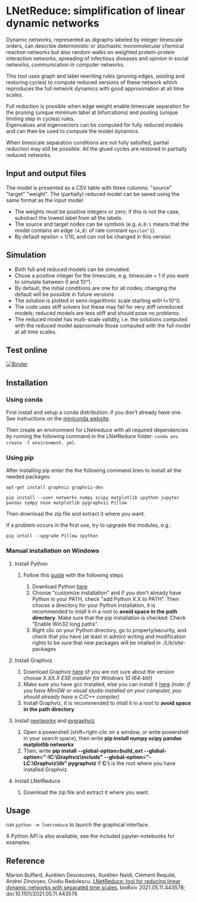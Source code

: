 # LNetReduce: simplification of linear dynamic networks

Dynamic networks, represented as digraphs labeled by integer timescale orders, can describe deterministic or stochastic 
monomolecular chemical reaction networks but also random walks on weighted protein-protein interaction networks,
spreading of infectious diseases and opinion in social networks, communication in computer networks.

This tool uses graph and label rewriting rules (pruning edges, pooling and restoring cycles) to compute reduced versions of these network
which reproduces the full network dynamics with good approximation at all time scales.

Full reduction is possible when edge weight enable timescale separation for the pruning (unique minimum label at bifurcations) and pooling (unique limiting step in cycles) rules.  
Eigenvalues and eigenvectors can be computed for fully reduced models and can then be used to compute the model dynamics.

When timescale separation conditions are not fully satisfied, partial reduction may still be possible. All the glued cycles are restored in partially reduced networks. 


## Input and output files

The model is presented as a CSV table with three columns: "source" "target" "weight".
The (partially) reduced model can be saved using the same format as the input model.
* The weights must be positive integers or zero; if this is not the case, substract the lowest label from all the labels.
* The source and target nodes can be symbols (e.g. ```A;B:1``` means that the model contains an edge ```(A,B)``` of rate constant ```epsilon^1```). 
* By default epsilon = 1/10, and can not be changed in this version.



## Simulation 

* Both full and reduced models can be simulated. 
* Chose a positive integer for the timescale, e.g. timescale = 1 if you want to simulate between 0 and 10^1.
* By default, the initial conditions are one for all nodes; changing the default will be possible in future versions  
* The solution is plotted in semi-logarithmic scale starting with t=10^0.
* The code uses stiff solvers but these may fail for very stiff unreduced models; reduced models are less stiff and should pose no problems. 
* The reduced model has multi-scale validity, i.e. the solutions computed with the reduced model approximate those computed with the full model at all time scales.



## Test online

[![Binder](https://mybinder.org/badge_logo.svg)](https://mybinder.org/v2/gh/oradules/lnetreduce/HEAD)


## Installation

### Using conda

First install and setup a conda distribution: if you don't already have one.
See instructions on the [miniconda website](https://conda.io/miniconda).

Then create an environment for LNetreduce with all required dependencies by running the 
following command in the LNetReduce folder: ```conda env create -f environment. yml```.

### Using pip

After installing pip enter the the following command lines to install all the needed packages:

```apt-get install graphviz graphviz-dev```

```pip install --user networkx numpy scipy matplotlib ipython jupyter pandas sympy nose matplotlib pygraphviz Pillow```

Then download the zip file and extract it where you want.

If a problem occurs in the first use, try to upgrade the modules, e.g.:

```pip intall --upgrade Pillow ipython```

### Manual installation on Windows

1. Install Python 
    
    1. Follow this [guide](https://docs.python.org/3/using/windows.html) with the following steps

        1. Download Python [here](https://www.python.org/downloads/)
        2. Choose "customize installation" and if you don't already have Python in your PATH, check "add Python X.X to PATH". Then choose a directory for your Python installation, it is recommended to intall it in a root to **avoid space in the path directory**. Make sure that the pip installation is checked. Check "Enable Win32 long paths".
        3. Right clic on your Python directory, go to property/security, and check that you have (at least in admin) writing and modification rights to be sure that new packages will be intalled in ./Lib/site-packages

2. Install Graphviz

    1. Download Graphviz [here](https://graphviz.org/download/) (if you are not sure about the version choose *X.XX.X EXE installer for Windows 10 (64-bit)*)
    2. Make sure you have gcc installed, else you can install it [here](https://visualstudio.microsoft.com/fr/visual-cpp-build-tools/) *(note: if you have MinGW or visual studio installed on your computer, you should already have a C/C++ compiler)*
    3. Install Graphviz, it is recommended to intall it in a root to **avoid space in the path directory**

3. Install [nextworkx](https://networkx.org/documentation/stable/install.html) and [pygraphviz](https://pygraphviz.github.io/documentation/stable/install.html)

    1. Open a powershell (shift+right-clic on a window, or write powershell in your search space), then write **pip install numpy scipy pandas matplotlib networkx**
    2. Then, write **pip install --global-option=build_ext --global-option="-IC:\Graphviz\include" --global-option="-LC:\Graphviz\lib" pygraphviz** if **C:\\** is the root where you have installed Graphviz.

4. Install LNetReduce

    1. Download the zip file and extract it where you want.

## Usage

run ```python -m lnetreduce``` to launch the graphical interface.

A Python API is also available, see the included jupyter-notebooks for examples.

## Reference

Marion Buffard, Aurélien Desoeuvres, Aurélien Naldi, Clément Requilé, Andrei Zinovyev, Ovidiu Radulescu.
[LNetReduce: tool for reducing linear dynamic networks with separated time scales.](https://doi.org/10.1101/2021.05.11.443578)
bioRxiv 2021.05.11.443578; doi:10.1101/2021.05.11.443578

